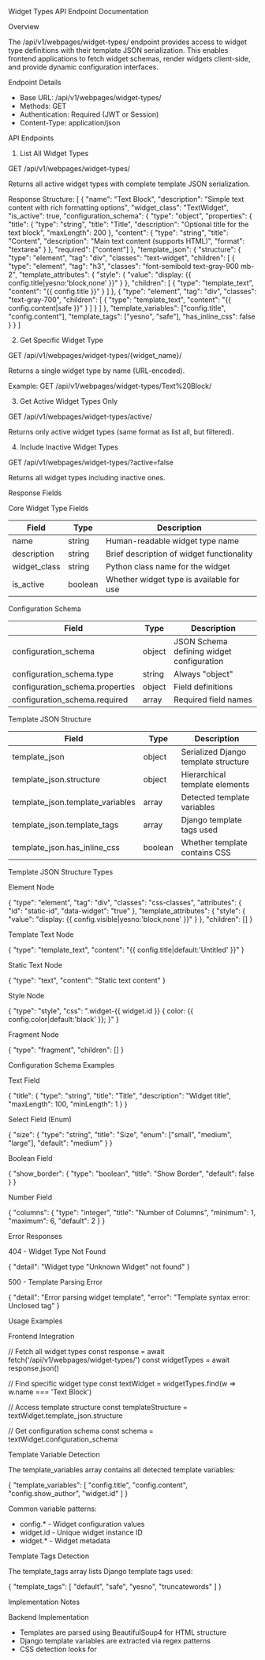  Widget Types API Endpoint Documentation

  Overview

  The /api/v1/webpages/widget-types/ endpoint provides access to widget type definitions with their template JSON serialization. This enables frontend applications
  to fetch widget schemas, render widgets client-side, and provide dynamic configuration interfaces.

  Endpoint Details

  - Base URL: /api/v1/webpages/widget-types/
  - Methods: GET
  - Authentication: Required (JWT or Session)
  - Content-Type: application/json

  API Endpoints

  1. List All Widget Types

  GET /api/v1/webpages/widget-types/

  Returns all active widget types with complete template JSON serialization.

  Response Structure:
  [
    {
      "name": "Text Block",
      "description": "Simple text content with rich formatting options",
      "widget_class": "TextWidget",
      "is_active": true,
      "configuration_schema": {
        "type": "object",
        "properties": {
          "title": {
            "type": "string",
            "title": "Title",
            "description": "Optional title for the text block",
            "maxLength": 200
          },
          "content": {
            "type": "string",
            "title": "Content",
            "description": "Main text content (supports HTML)",
            "format": "textarea"
          }
        },
        "required": ["content"]
      },
      "template_json": {
        "structure": {
          "type": "element",
          "tag": "div",
          "classes": "text-widget",
          "children": [
            {
              "type": "element",
              "tag": "h3",
              "classes": "font-semibold text-gray-900 mb-2",
              "template_attributes": {
                "style": {
                  "value": "display: {{ config.title|yesno:'block,none' }}"
                }
              },
              "children": [
                {
                  "type": "template_text",
                  "content": "{{ config.title }}"
                }
              ]
            },
            {
              "type": "element",
              "tag": "div",
              "classes": "text-gray-700",
              "children": [
                {
                  "type": "template_text",
                  "content": "{{ config.content|safe }}"
                }
              ]
            }
          ]
        },
        "template_variables": ["config.title", "config.content"],
        "template_tags": ["yesno", "safe"],
        "has_inline_css": false
      }
    }
  ]

  2. Get Specific Widget Type

  GET /api/v1/webpages/widget-types/{widget_name}/

  Returns a single widget type by name (URL-encoded).

  Example:
  GET /api/v1/webpages/widget-types/Text%20Block/

  3. Get Active Widget Types Only

  GET /api/v1/webpages/widget-types/active/

  Returns only active widget types (same format as list all, but filtered).

  4. Include Inactive Widget Types

  GET /api/v1/webpages/widget-types/?active=false

  Returns all widget types including inactive ones.

  Response Fields

  Core Widget Type Fields

  | Field        | Type    | Description                               |
  |--------------|---------|-------------------------------------------|
  | name         | string  | Human-readable widget type name           |
  | description  | string  | Brief description of widget functionality |
  | widget_class | string  | Python class name for the widget          |
  | is_active    | boolean | Whether widget type is available for use  |

  Configuration Schema

  | Field                           | Type   | Description                               |
  |---------------------------------|--------|-------------------------------------------|
  | configuration_schema            | object | JSON Schema defining widget configuration |
  | configuration_schema.type       | string | Always "object"                           |
  | configuration_schema.properties | object | Field definitions                         |
  | configuration_schema.required   | array  | Required field names                      |

  Template JSON Structure

  | Field                            | Type    | Description                          |
  |----------------------------------|---------|--------------------------------------|
  | template_json                    | object  | Serialized Django template structure |
  | template_json.structure          | object  | Hierarchical template elements       |
  | template_json.template_variables | array   | Detected template variables          |
  | template_json.template_tags      | array   | Django template tags used            |
  | template_json.has_inline_css     | boolean | Whether template contains CSS        |

  Template JSON Structure Types

  Element Node

  {
    "type": "element",
    "tag": "div",
    "classes": "css-classes",
    "attributes": {
      "id": "static-id",
      "data-widget": "true"
    },
    "template_attributes": {
      "style": {
        "value": "display: {{ config.visible|yesno:'block,none' }}"
      }
    },
    "children": []
  }

  Template Text Node

  {
    "type": "template_text",
    "content": "{{ config.title|default:'Untitled' }}"
  }

  Static Text Node

  {
    "type": "text",
    "content": "Static text content"
  }

  Style Node

  {
    "type": "style",
    "css": ".widget-{{ widget.id }} { color: {{ config.color|default:'black' }}; }"
  }

  Fragment Node

  {
    "type": "fragment",
    "children": []
  }

  Configuration Schema Examples

  Text Field

  {
    "title": {
      "type": "string",
      "title": "Title",
      "description": "Widget title",
      "maxLength": 100,
      "minLength": 1
    }
  }

  Select Field (Enum)

  {
    "size": {
      "type": "string",
      "title": "Size",
      "enum": ["small", "medium", "large"],
      "default": "medium"
    }
  }

  Boolean Field

  {
    "show_border": {
      "type": "boolean",
      "title": "Show Border",
      "default": false
    }
  }

  Number Field

  {
    "columns": {
      "type": "integer",
      "title": "Number of Columns",
      "minimum": 1,
      "maximum": 6,
      "default": 2
    }
  }

  Error Responses

  404 - Widget Type Not Found

  {
    "detail": "Widget type \"Unknown Widget\" not found"
  }

  500 - Template Parsing Error

  {
    "detail": "Error parsing widget template",
    "error": "Template syntax error: Unclosed tag"
  }

  Usage Examples

  Frontend Integration

  // Fetch all widget types
  const response = await fetch('/api/v1/webpages/widget-types/')
  const widgetTypes = await response.json()

  // Find specific widget type
  const textWidget = widgetTypes.find(w => w.name === 'Text Block')

  // Access template structure
  const templateStructure = textWidget.template_json.structure

  // Get configuration schema
  const schema = textWidget.configuration_schema

  Template Variable Detection

  The template_variables array contains all detected template variables:

  {
    "template_variables": [
      "config.title",
      "config.content",
      "config.show_author",
      "widget.id"
    ]
  }

  Common variable patterns:
  - config.* - Widget configuration values
  - widget.id - Unique widget instance ID
  - widget.* - Widget metadata

  Template Tags Detection

  The template_tags array lists Django template tags used:

  {
    "template_tags": [
      "default",
      "safe",
      "yesno",
      "truncatewords"
    ]
  }

  Implementation Notes

  Backend Implementation

  - Templates are parsed using BeautifulSoup4 for HTML structure
  - Django template variables are extracted via regex patterns
  - CSS detection looks for <style> tags and inline styles
  - All widget types are cached for performance

  Frontend Rendering

  - Template JSON can be rendered client-side using React or similar
  - Variable substitution replaces {{ config.field }} with actual values
  - Template tags may need client-side implementation or fallbacks
  - CSS should be handled carefully for security (sanitization recommended)

  Security Considerations

  - Template JSON is sanitized during generation
  - XSS protection via HTML escaping
  - CSS injection prevention in template parsing
  - Authentication required for all endpoints

